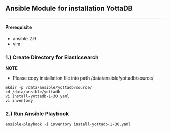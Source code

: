 ## Ansible Module for installation YottaDB
---
#### Prerequisite

- ansible 2.9
- vim

### 1.) Create Directory for Elasticsearch

**NOTE**
- Please copy installation file into path /data/ansible/yottadb/source/

 ```shell
mkdir -p /data/ansible/yottadb/source/
cd /data/ansible/yottadb
vi install-yottadb-1-30.yaml
vi inventory
```
### 2.) Run Ansible Playbook  
```shell
ansible-playbook -i inventory install-yottadb-1-30.yaml
```
